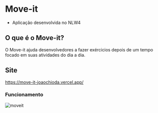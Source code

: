 # Move-it

- Aplicação desenvolvida no NLW4

## O que é o Move-it?

O Move-it ajuda desenvolvedores a fazer exércicios depois de um tempo focado em suas atividades do dia a dia.

## Site

https://move-it-joaochioda.vercel.app/

### Funcionamento

![moveit](https://user-images.githubusercontent.com/47106171/109422549-c8857700-79ba-11eb-9e17-ced561d6db46.gif)
